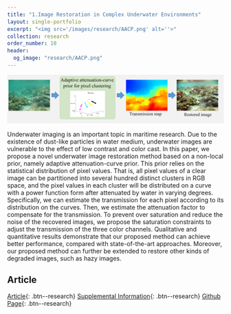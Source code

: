 ```yaml
---
title: "1.Image Restoration in Complex Underwater Environments"
layout: single-portfolio
excerpt: "<img src='/images/research/AACP.png' alt=''>"
collection: research
order_number: 10
header: 
  og_image: "research/AACP.png"
---
```


![](/images/research/AACP.png)

Underwater imaging is an important topic in maritime research. Due to the existence of dust-like particles in water medium, underwater images are vulnerable to the effect of low contrast and color cast. In this paper, we propose a novel underwater image restoration method based on a non-local prior, namely adaptive attenuation-curve prior. This prior relies on the statistical distribution of pixel values. That is, all pixel values of a clear image can be partitioned into several hundred distinct clusters in RGB space, and the pixel values in each cluster will be distributed on a curve with a power function form after attenuated by water in varying degrees. Specifically, we can estimate the transmission for each pixel according to its distribution on the curves. Then, we estimate the attenuation factor to compensate for the transmission. To prevent over saturation and reduce the noise of the recovered images, we propose the saturation constraints to adjust the transmission of the three color channels. Qualitative and quantitative results demonstrate that our proposed method can achieve better performance, compared with state-of-the-art approaches. Moreover, our proposed method can further be extended to restore other kinds of degraded images, such as hazy images.

## Article

[Article](https://ieeexplore.ieee.org/abstract/document/8049307){: .btn--research} [Supplemental Information](https://drive.google.com/file/d/1KTdPS3Ih9_NOmHHA9QEZNn92lrvIS6rc/view?usp=sharing){: .btn--research} [Github Page](https://github.com/WangyiNTU/Underwater-Image-Restoration-AACP){: .btn--research}
